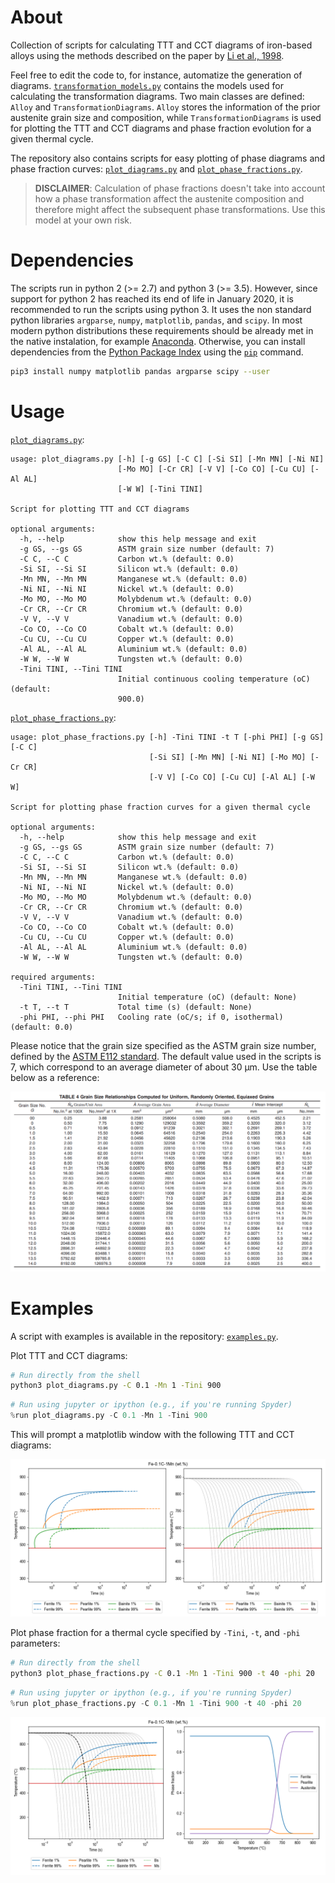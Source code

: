 # About

Collection of scripts for calculating TTT and CCT diagrams of iron-based alloys using the methods described on the paper by [Li et al., 1998](https://github.com/arthursn/transformation-diagrams/blob/master/literature/Li%20et%20al%2C%201998%20(MetTransB)%20%5BA%20Computational%20Model%20for%20the%20Prediction%20of%20Steel%20Hardenability%5D.pdf).

Feel free to edit the code to, for instance, automatize the generation of diagrams. [`transformation_models.py`](https://github.com/arthursn/transformation-diagrams/blob/master/transformation_models.py) contains the models used for calculating the transformation diagrams. Two main classes are defined: `Alloy` and `TransformationDiagrams`. `Alloy` stores the information of the prior austenite grain size and composition, while `TransformationDiagrams` is used for plotting the TTT and CCT diagrams and phase fraction evolution for a given thermal cycle.

The repository also contains scripts for easy plotting of phase diagrams and phase fraction curves: [`plot_diagrams.py`](https://github.com/arthursn/transformation-diagrams/blob/master/plot_diagrams.py) and [`plot_phase_fractions.py`](https://github.com/arthursn/transformation-diagrams/blob/master/plot_phase_fractions.py).

> **DISCLAIMER**: Calculation of phase fractions doesn't take into account how a phase transformation affect the austenite composition and therefore might affect the subsequent phase transformations. Use this model at your own risk.

# Dependencies

The scripts run in python 2 (>= 2.7) and python 3 (>= 3.5). However, since support for python 2 has reached its end of life in January 2020, it is recommended to run the scripts using python 3. It uses the non standard python libraries `argparse`, `numpy`, `matplotlib`, `pandas`, and `scipy`. In most modern python distributions these requirements should be already met in the native instalation, for example [Anaconda](https://www.anaconda.com/products/individual). Otherwise, you can install dependencies from the [Python Package Index](https://pypi.org/) using the [`pip`](https://pip.pypa.io/en/stable/installing/) command.

```bash
pip3 install numpy matplotlib pandas argparse scipy --user
```

# Usage

[`plot_diagrams.py`](https://github.com/arthursn/transformation-diagrams/blob/master/plot_diagrams.py):

```
usage: plot_diagrams.py [-h] [-g GS] [-C C] [-Si SI] [-Mn MN] [-Ni NI]
                        [-Mo MO] [-Cr CR] [-V V] [-Co CO] [-Cu CU] [-Al AL]
                        [-W W] [-Tini TINI]

Script for plotting TTT and CCT diagrams

optional arguments:
  -h, --help            show this help message and exit
  -g GS, --gs GS        ASTM grain size number (default: 7)
  -C C, --C C           Carbon wt.% (default: 0.0)
  -Si SI, --Si SI       Silicon wt.% (default: 0.0)
  -Mn MN, --Mn MN       Manganese wt.% (default: 0.0)
  -Ni NI, --Ni NI       Nickel wt.% (default: 0.0)
  -Mo MO, --Mo MO       Molybdenum wt.% (default: 0.0)
  -Cr CR, --Cr CR       Chromium wt.% (default: 0.0)
  -V V, --V V           Vanadium wt.% (default: 0.0)
  -Co CO, --Co CO       Cobalt wt.% (default: 0.0)
  -Cu CU, --Cu CU       Copper wt.% (default: 0.0)
  -Al AL, --Al AL       Aluminium wt.% (default: 0.0)
  -W W, --W W           Tungsten wt.% (default: 0.0)
  -Tini TINI, --Tini TINI
                        Initial continuous cooling temperature (oC) (default:
                        900.0)
```

[`plot_phase_fractions.py`](https://github.com/arthursn/transformation-diagrams/blob/master/plot_phase_fractions.py):

```
usage: plot_phase_fractions.py [-h] -Tini TINI -t T [-phi PHI] [-g GS] [-C C]
                               [-Si SI] [-Mn MN] [-Ni NI] [-Mo MO] [-Cr CR]
                               [-V V] [-Co CO] [-Cu CU] [-Al AL] [-W W]

Script for plotting phase fraction curves for a given thermal cycle

optional arguments:
  -h, --help            show this help message and exit
  -g GS, --gs GS        ASTM grain size number (default: 7)
  -C C, --C C           Carbon wt.% (default: 0.0)
  -Si SI, --Si SI       Silicon wt.% (default: 0.0)
  -Mn MN, --Mn MN       Manganese wt.% (default: 0.0)
  -Ni NI, --Ni NI       Nickel wt.% (default: 0.0)
  -Mo MO, --Mo MO       Molybdenum wt.% (default: 0.0)
  -Cr CR, --Cr CR       Chromium wt.% (default: 0.0)
  -V V, --V V           Vanadium wt.% (default: 0.0)
  -Co CO, --Co CO       Cobalt wt.% (default: 0.0)
  -Cu CU, --Cu CU       Copper wt.% (default: 0.0)
  -Al AL, --Al AL       Aluminium wt.% (default: 0.0)
  -W W, --W W           Tungsten wt.% (default: 0.0)

required arguments:
  -Tini TINI, --Tini TINI
                        Initial temperature (oC) (default: None)
  -t T, --t T           Total time (s) (default: None)
  -phi PHI, --phi PHI   Cooling rate (oC/s; if 0, isothermal) (default: 0.0)
```

Please notice that the grain size specified as the ASTM grain size number, defined by the [ASTM E112 standard](https://www.astm.org/Standards/E112.htm). The default value used in the scripts is 7, which correspond to an average diameter of about 30 μm. Use the table below as a reference:

![ASTM E112 Table 4](literature/ASTME112-Table4.png)

# Examples

A script with examples is available in the repository: [`examples.py`](https://github.com/arthursn/transformation-diagrams/blob/master/examples.py).

Plot TTT and CCT diagrams:

```bash
# Run directly from the shell
python3 plot_diagrams.py -C 0.1 -Mn 1 -Tini 900
```

```python
# Run using jupyter or ipython (e.g., if you're running Spyder)
%run plot_diagrams.py -C 0.1 -Mn 1 -Tini 900
```

This will prompt a matplotlib window with the following TTT and CCT diagrams:

![Fe-1%Mn-0.1%Mn diagrams](img/Fe-1Mn-01C_diagrams.png)

Plot phase fraction for a thermal cycle specified by `-Tini`, `-t`, and `-phi` parameters:

```bash
# Run directly from the shell
python3 plot_phase_fractions.py -C 0.1 -Mn 1 -Tini 900 -t 40 -phi 20
```

```python
# Run using jupyter or ipython (e.g., if you're running Spyder)
%run plot_phase_fractions.py -C 0.1 -Mn 1 -Tini 900 -t 40 -phi 20
```

![Fe-1%Mn-0.1%Mn phase fraction](img/Fe-1Mn-01C_phase_fraction.png)
